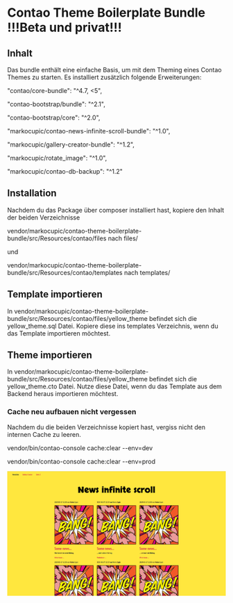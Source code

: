 # Contao Theme Boilerplate Bundle !!!Beta und privat!!!

## Inhalt
Das bundle enthält eine einfache Basis, um mit dem Theming eines Contao Themes zu starten. Es installiert zusätzlich folgende Erweiterungen:

"contao/core-bundle": "^4.7, <5",

"contao-bootstrap/bundle": "^2.1",

"contao-bootstrap/core": "^2.0",

"markocupic/contao-news-infinite-scroll-bundle": "^1.0",

"markocupic/gallery-creator-bundle": "^1.2",

"markocupic/rotate_image": "^1.0",

"markocupic/contao-db-backup": "^1.2"


## Installation
Nachdem du das Package über composer installiert hast, kopiere den Inhalt der beiden Verzeichnisse

vendor/markocupic/contao-theme-boilerplate-bundle/src/Resources/contao/files nach files/

  und

vendor/markocupic/contao-theme-boilerplate-bundle/src/Resources/contao/templates nach templates/

## Template importieren
In vendor/markocupic/contao-theme-boilerplate-bundle/src/Resources/contao/files/yellow_theme befindet sich die yellow_theme.sql Datei. Kopiere diese ins templates Verzeichnis, wenn du das Template importieren möchtest.

## Theme importieren
In vendor/markocupic/contao-theme-boilerplate-bundle/src/Resources/contao/files/yellow_theme befindet sich die yellow_theme.cto Datei. Nutze diese Datei, wenn du das Template aus dem Backend heraus importieren möchtest.

### Cache neu aufbauen nicht vergessen
Nachdem du die beiden Verzeichnisse kopiert hast, vergiss nicht den internen Cache zu leeren.

vendor/bin/contao-console cache:clear --env=dev

vendor/bin/contao-console cache:clear --env=prod


![Theme Vorschau](src/Resources/contao/files/yellow_theme/yellow-theme.png)

